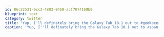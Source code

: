 ```yaml
---
id: 06c22531-6cc3-4883-8450-acf7074160b0
blueprint: text
category: twitter
title: "Yup, I'll definately bring the Galaxy Tab 10.1 out to #geekbeers tomorrow for everyone to check out +@mattashwood"
caption: 'Yup, I''ll definately bring the Galaxy Tab 10.1 out to <span class="hashtag hashtag_local">#<a href="http://tweettemp.darylchymko.ca/?tag=geekbeers">geekbeers</a> tomorrow for everyone to check out +<span class="username username_linked">@<a href="https://twitter.com/mattashwood" title="Matt Ashwood">mattashwood</a></span>'
---
```


